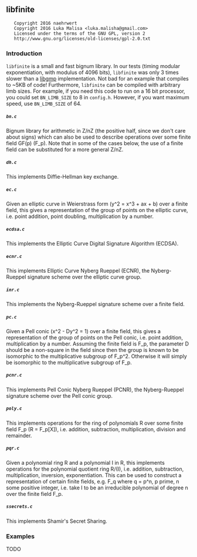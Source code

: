 ## libfinite

```
   Copyright 2016 naehrwert
   Copyright 2016 Luka Malisa <luka.malisha@gmail.com>
   Licensed under the terms of the GNU GPL, version 2
   http://www.gnu.org/licenses/old-licenses/gpl-2.0.txt
```

### Introduction

`libfinite` is a small and fast bignum library. In our tests (timing modular exponentiation, with modulus of 4096 bits), `libfinite` was only 3 times slower than a [libgmp](https://gmplib.org/) implementation. Not bad for an example that compiles to ~5KB of code! Furthermore, `libfinite` can be compiled with arbitrary limb sizes. For example, if you need this code to run on a 16 bit processor, you could set `BN_LIMB_SIZE` to 8 in `config.h`. However, if you want maximum speed, use `BN_LIMB_SIZE` of 64.

##### `bn.c`
Bignum library for arithmetic in Z/nZ (the positive half, since we don't care about signs) which can also be used to describe operations over some finite field GF(p) (F_p). Note that in some of the cases below, the use of a finite field can be substituted for a more general Z/nZ.

##### `dh.c`
This implements Diffie-Hellman key exchange.

##### `ec.c`
Given an elliptic curve in Weierstrass form (y^2 = x^3 + ax + b) over a finite field, this gives a representation of the group of points on the elliptic curve, i.e. point addition, point doubling, multiplication by a number.

##### `ecdsa.c`
This implements the Elliptic Curve Digital Signature Algorithm (ECDSA).

##### `ecnr.c`
This implements Elliptic Curve Nyberg Rueppel (ECNR), the Nyberg-Rueppel signature scheme over the elliptic curve group.

##### `inr.c`
This implements the Nyberg-Rueppel signature scheme over a finite field.

##### `pc.c`
Given a Pell conic (x^2 - Dy^2 = 1) over a finite field, this gives a representation of the group of points on the Pell conic, i.e. point addition, multiplication by a number.
Assuming the finite field is F_p, the parameter D should be a non-square in the field since then the group is known to be isomorphic to the multiplicative subgroup of F_p^2. Otherwise it will simply be isomorphic to the multiplicative subgroup of F_p.

##### `pcnr.c`
This implements Pell Conic Nyberg Rueppel (PCNR), the Nyberg-Rueppel signature scheme over the Pell conic group.

##### `poly.c`
This implements operations for the ring of polynomials R over some finite field F_p (R = F_p[X]), i.e. addition, subtraction, multiplication, division and remainder.

##### `pqr.c`
Given a polynomial ring R and a polynomial I in R, this implements operations for the polynomial quotient ring R/(I), i.e. addition, subtraction, multiplication, inversion, exponentiation. This can be used to construct a representation of certain finite fields, e.g. F_q where q = p^n, p prime, n some positive integer, i.e. take I to be an irreducible polynomial of degree n over the finite field F_p.

##### `ssecrets.c`
This implements Shamir's Secret Sharing.

### Examples

TODO
